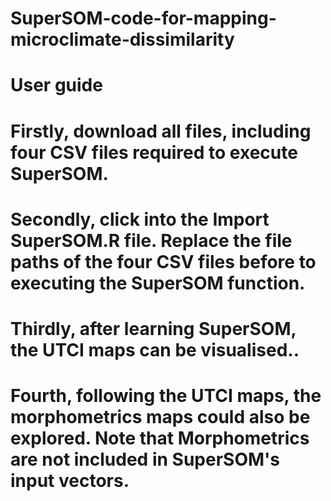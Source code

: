 # SuperSOM-code-for-mapping-microclimate-dissimilarity
# User guide
# Firstly, download all files, including four CSV files required to execute SuperSOM.
# Secondly, click into the Import SuperSOM.R file. Replace the file paths of the four CSV files before to executing the SuperSOM function. 
# Thirdly, after learning SuperSOM, the UTCI maps can be visualised.. 
# Fourth, following the UTCI maps, the morphometrics maps could also be explored. Note that Morphometrics are not included in SuperSOM's input vectors. 
